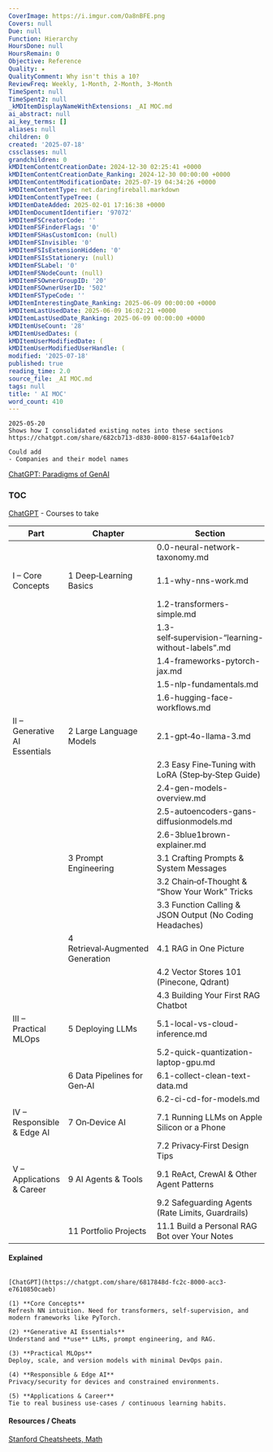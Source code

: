 ```yaml
---
CoverImage: https://i.imgur.com/Oa8nBFE.png
Covers: null
Due: null
Function: Hierarchy
HoursDone: null
HoursRemain: 0
Objective: Reference
Quality: ★
QualityComment: Why isn't this a 10?
ReviewFreq: Weekly, 1-Month, 2-Month, 3-Month
TimeSpent: null
TimeSpent2: null
_kMDItemDisplayNameWithExtensions: _AI MOC.md
ai_abstract: null
ai_key_terms: []
aliases: null
children: 0
created: '2025-07-18'
cssclasses: null
grandchildren: 0
kMDItemContentCreationDate: 2024-12-30 02:25:41 +0000
kMDItemContentCreationDate_Ranking: 2024-12-30 00:00:00 +0000
kMDItemContentModificationDate: 2025-07-19 04:34:26 +0000
kMDItemContentType: net.daringfireball.markdown
kMDItemContentTypeTree: (
kMDItemDateAdded: 2025-02-01 17:16:38 +0000
kMDItemDocumentIdentifier: '97072'
kMDItemFSCreatorCode: ''
kMDItemFSFinderFlags: '0'
kMDItemFSHasCustomIcon: (null)
kMDItemFSInvisible: '0'
kMDItemFSIsExtensionHidden: '0'
kMDItemFSIsStationery: (null)
kMDItemFSLabel: '0'
kMDItemFSNodeCount: (null)
kMDItemFSOwnerGroupID: '20'
kMDItemFSOwnerUserID: '502'
kMDItemFSTypeCode: ''
kMDItemInterestingDate_Ranking: 2025-06-09 00:00:00 +0000
kMDItemLastUsedDate: 2025-06-09 16:02:21 +0000
kMDItemLastUsedDate_Ranking: 2025-06-09 00:00:00 +0000
kMDItemUseCount: '28'
kMDItemUsedDates: (
kMDItemUserModifiedDate: (
kMDItemUserModifiedUserHandle: (
modified: '2025-07-18'
published: true
reading_time: 2.0
source_file: _AI MOC.md
tags: null
title: ' AI MOC'
word_count: 410
---
```


```
2025-05-20
Shows how I consolidated existing notes into these sections
https://chatgpt.com/share/682cb713-d830-8000-8157-64a1af0e1cb7
```

```
Could add
- Companies and their model names
```

[ChatGPT: Paradigms of GenAI](https://chatgpt.com/share/6856dd7e-0258-8000-9d5b-caeccbb2b895)

### TOC
[ChatGPT](https://chatgpt.com/share/687282c3-e5f4-8000-992e-1998a0cceccd) - Courses to take

| Part                          | Chapter                          | Section                                                  | Covers                              |
| ----------------------------- | -------------------------------- | -------------------------------------------------------- | ----------------------------------- |
|                               |                                  | 0.0-neural-network-taxonomy.md                          | 10 classes of NNs                   |
| I – Core Concepts             | 1 Deep‑Learning Basics           | 1.1-why-nns-work.md                                     | What they are, layers, optimization |
|                               |                                  | 1.2-transformers-simple.md                              | From seq to attention               |
|                               |                                  | 1.3-self‑supervision-“learning-without-labels”.md       | Mask and predict                    |
|                               |                                  | 1.4-frameworks-pytorch-jax.md                           | -                                   |
|                               |                                  | 1.5-nlp-fundamentals.md                                 | HuggingFace                         |
|                               |                                  | 1.6-hugging-face-workflows.md                           | HuggingFace                         |
| II – Generative AI Essentials | 2 Large Language Models          | 2.1-gpt‑4o-llama-3.md                                   |                                     |
|                               |                                  | 2.3 Easy Fine‑Tuning with LoRA (Step‑by‑Step Guide)      |                                     |
|                               |                                  | 2.4-gen-models-overview.md                              |                                     |
|                               |                                  | 2.5-autoencoders-gans-diffusionmodels.md                |                                     |
|                               |                                  | 2.6-3blue1brown-explainer.md                            |                                     |
|                               | 3 Prompt Engineering             | 3.1 Crafting Prompts & System Messages                   |                                     |
|                               |                                  | 3.2 Chain‑of‑Thought & “Show Your Work” Tricks           |                                     |
|                               |                                  | 3.3 Function Calling & JSON Output (No Coding Headaches) |                                     |
|                               | 4 Retrieval‑Augmented Generation | 4.1 RAG in One Picture                                   |                                     |
|                               |                                  | 4.2 Vector Stores 101 (Pinecone, Qdrant)                 |                                     |
|                               |                                  | 4.3 Building Your First RAG Chatbot                      |                                     |
| III – Practical MLOps         | 5 Deploying LLMs                 | 5.1-local-vs-cloud-inference.md                         |                                     |
|                               |                                  | 5.2-quick-quantization-laptop-gpu.md                    |                                     |
|                               | 6 Data Pipelines for Gen‑AI      | 6.1-collect-clean-text-data.md                          |                                     |
|                               |                                  | 6.2-ci-cd-for-models.md                                 |                                     |
| IV – Responsible & Edge AI    | 7 On‑Device AI                   | 7.1 Running LLMs on Apple Silicon or a Phone             |                                     |
|                               |                                  | 7.2 Privacy‑First Design Tips                            |                                     |
| V – Applications & Career     | 9 AI Agents & Tools              | 9.1 ReAct, CrewAI & Other Agent Patterns                 |                                     |
|                               |                                  | 9.2 Safeguarding Agents (Rate Limits, Guardrails)        |                                     |
|                               | 11 Portfolio Projects            | 11.1 Build a Personal RAG Bot over Your Notes            |                                     |

#### Explained

```ad-sam

[ChatGPT](https://chatgpt.com/share/6817848d-fc2c-8000-acc3-e7610850caeb)

(1) **Core Concepts**
Refresh NN intuition. Need for transformers, self‑supervision, and modern frameworks like PyTorch.

(2) **Generative AI Essentials**
Understand and **use** LLMs, prompt engineering, and RAG.  

(3) **Practical MLOps**
Deploy, scale, and version models with minimal DevOps pain.  

(4) **Responsible & Edge AI**
Privacy/security for devices and constrained environments.

(5) **Applications & Career**
Tie to real business use‑cases / continuous learning habits.

```

#### Resources / Cheats

[Stanford Cheatsheets, Math](https://stanford.edu/~shervine/teaching/cs-221/)